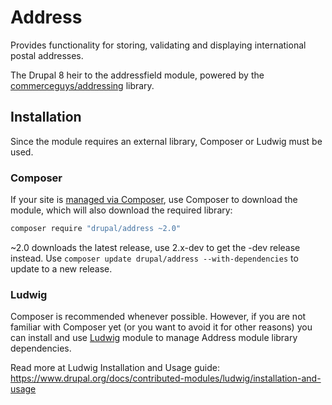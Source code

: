 # Address

Provides functionality for storing, validating and displaying international
postal addresses.

The Drupal 8 heir to the addressfield module, powered by the
[commerceguys/addressing](https://github.com/commerceguys/addressing) library.

## Installation
Since the module requires an external library, Composer or Ludwig must be used.

### Composer
If your site is [managed via Composer](https://www.drupal.org/node/2718229), use
Composer to download the module, which will also download the required library:

   ```sh
   composer require "drupal/address ~2.0"
   ```
~2.0 downloads the latest release, use 2.x-dev to get the -dev release instead.
Use ```composer update drupal/address --with-dependencies``` to update to a new
release.

### Ludwig
Composer is recommended whenever possible. However, if you are not familiar with
Composer yet (or you want to avoid it for other reasons) you can install and use
[Ludwig](https://www.drupal.org/project/ludwig) module to manage Address module
library dependencies.

Read more at Ludwig Installation and Usage guide:
https://www.drupal.org/docs/contributed-modules/ludwig/installation-and-usage
